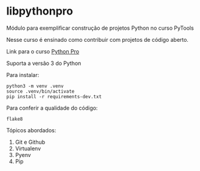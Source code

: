 # libpythonpro
Módulo para exemplificar construção de projetos Python no curso PyTools

Nesse curso é ensinado como contribuir com projetos de código aberto.

Link para o curso [Python Pro](https://wwww.python.pro.br)

Suporta a versão 3 do Python

Para instalar:
```console
python3 -m venv .venv
source .venv/bin/activate
pip install -r requirements-dev.txt
```

Para conferir a qualidade do código:
```console
flake8
```

Tópicos abordados:
  1. Git e Github
  2. Virtualenv
  3. Pyenv
  4. Pip
